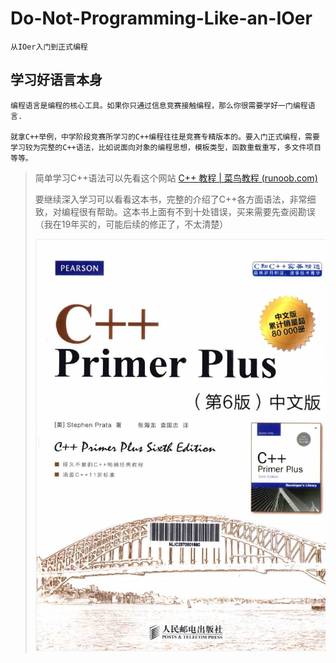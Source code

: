 # Do-Not-Programming-Like-an-IOer

    从IOer入门到正式编程

## 学习好语言本身

    编程语言是编程的核心工具。如果你只通过信息竞赛接触编程，那么你很需要学好一门编程语言.

    就拿C++举例，中学阶段竞赛所学习的C++编程往往是竞赛专精版本的。要入门正式编程，需要学习较为完整的C++语法，比如说面向对象的编程思想，模板类型，函数重载重写，多文件项目等等。

> 简单学习C++语法可以先看这个网站 [C++ 教程 | 菜鸟教程 (runoob.com)](https://www.runoob.com/cplusplus/cpp-tutorial.html)
>
> 要继续深入学习可以看看这本书，完整的介绍了C++各方面语法，非常细致，对编程很有帮助。这本书上面有不到十处错误，买来需要先查阅勘误（我在19年买的，可能后续的修正了，不太清楚）
>
> ![C++_Primer_Plus](assets/picture/C++_Primer_Plus.jpg)
